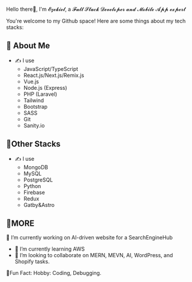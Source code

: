 Hello there👋, I'm 𝓔𝔃𝓮𝓴𝓲𝓮𝓵, a 𝓕𝓾𝓵𝓵 𝓢𝓽𝓪𝓬𝓴 𝓓𝓮𝓿𝓮𝓵𝓸𝓹𝓮𝓻 𝓪𝓷𝓭 𝓜𝓸𝓫𝓲𝓵𝓮 𝓐𝓹𝓹 𝓮𝔁𝓹𝓮𝓻𝓽 

You're welcome to my Github space! Here are some things about my tech stacks:

## 🚀 About Me
- ✍️ I use
    * JavaScript/TypeScript
    * React.js/Next.js/Remix.js
    * Vue.js
    * Node.js (Express)
    * PHP (Laravel)
    * Tailwind
    * Bootstrap
    * SASS
    * Git
    * Sanity.io

## 🚀Other Stacks
- ✍️ I use
    * MongoDB
    * MySQL
    * PostgreSQL
    * Python
    * Firebase
    * Redux
    * Gatby&Astro

## 🚀MORE
🔭 I’m currently working on AI-driven website for a SearchEngineHub
- 🌱 I’m currently learning AWS
- 👯 I’m looking to collaborate on MERN, MEVN, AI, WordPress, and Shopify tasks.

🎉Fun Fact:
Hobby: Coding, Debugging.



